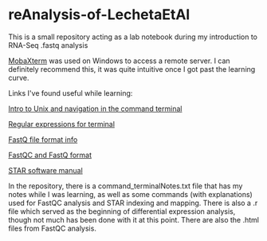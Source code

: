 # reAnalysis-of-LechetaEtAl
This is a small repository acting as a lab notebook during my introduction to RNA-Seq .fastq analysis

[MobaXterm](https://mobaxterm.mobatek.net/) was used on Windows to access a remote server. I can definitely recommend this, it was quite intuitive once I got past the learning curve.

Links I've found useful while learning:

[Intro to Unix and navigation in the command terminal](http://korflab.ucdavis.edu/Unix_and_Perl/current.html)

[Regular expressions for terminal](https://www.regular-expressions.info/quickstart.html)

[FastQ file format info](https://learn.gencore.bio.nyu.edu/ngs-file-formats/fastq-format/)

[FastQC and FastQ format](https://hbctraining.github.io/Intro-to-rnaseq-hpc-salmon-flipped/lessons/05_qc_running_fastqc_interactively.html)

[STAR software manual](https://physiology.med.cornell.edu/faculty/skrabanek/lab/angsd/lecture_notes/STARmanual.pdf)

In the repository, there is a command_terminalNotes.txt file that has my notes while I was learning, as well as some commands (with explanations) used for FastQC analysis and STAR indexing and mapping.
There is also a .r file which served as the beginning of differential expression analysis, though not much has been done with it at this point. 
There are also the .html files from FastQC analysis.
